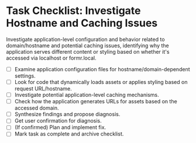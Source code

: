 # Task Checklist: Investigate Hostname and Caching Issues

Investigate application-level configuration and behavior related to domain/hostname and potential caching issues, identifying why the application serves different content or styling based on whether it's accessed via localhost or formr.local.

- [ ] Examine application configuration files for hostname/domain-dependent settings.
- [ ] Look for code that dynamically loads assets or applies styling based on request URL/hostname.
- [ ] Investigate potential application-level caching mechanisms.
- [ ] Check how the application generates URLs for assets based on the accessed domain.
- [ ] Synthesize findings and propose diagnosis.
- [ ] Get user confirmation for diagnosis.
- [ ] (If confirmed) Plan and implement fix.
- [ ] Mark task as complete and archive checklist.